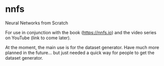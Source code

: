 # nnfs
Neural Networks from Scratch

For use in conjunction with the book (https://nnfs.io) and the video series on YouTube (link to come later).

At the moment, the main use is for the dataset generator. Have much more planned in the future... but just needed a quick way for people to get the dataset generator.
